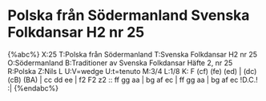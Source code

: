 # Polska från Södermanland Svenska Folkdansar H2 nr 25

{%abc%}
X:25
T:Polska från Södermanland
T:Svenska Folkdansar H2 nr 25
O:Södermanland
B:Traditioner av Svenska Folkdansar Häfte 2, nr 25
R:Polska
Z:Nils L
U:V=wedge
U:t=tenuto
M:3/4
L:1/8
K: F
(cf) (fe) (ed) | (dc) (cB) (BA) | cc dd ee | f2 F2 z2 ::
ff gg aa | bg af ec | ff gg aa | bg af ec !D.C.! :|
{%endabc%}
